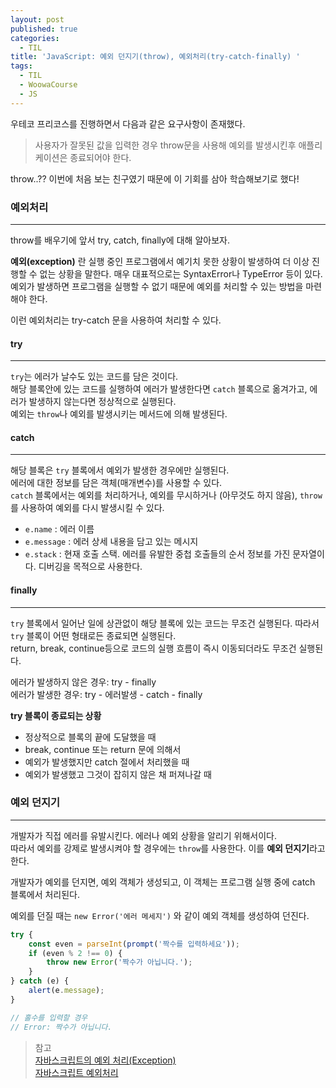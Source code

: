 ```yaml
---
layout: post
published: true
categories:
  - TIL
title: 'JavaScript: 예외 던지기(throw), 예외처리(try-catch-finally) '
tags:
  - TIL
  - WoowaCourse
  - JS
---
```


우테코 프리코스를 진행하면서 다음과 같은 요구사항이 존재했다.

> 사용자가 잘못된 값을 입력한 경우 throw문을 사용해 예외를 발생시킨후 애플리케이션은 종료되어야 한다.

throw..?? 이번에 처음 보는 친구였기 때문에 이 기회를 삼아 학습해보기로 했다!

### 예외처리

---

throw를 배우기에 앞서 try, catch, finally에 대해 알아보자.

**예외(exception)** 란 실행 중인 프로그램에서 예기치 못한 상황이 발생하여 더 이상 진행할 수 없는 상황을 말한다. 매우 대표적으로는 SyntaxError나 TypeError 등이 있다.
예외가 발생하면 프로그램을 실행할 수 없기 때문에 예외를 처리할 수 있는 방법을 마련해야 한다.

이런 예외처리는 try-catch 문을 사용하여 처리할 수 있다.

#### try

---

`try`는 에러가 날수도 있는 코드를 담은 것이다.  
해당 블록안에 있는 코드를 실행하여 에러가 발생한다면 `catch` 블록으로 옮겨가고, 에러가 발생하지 않는다면 정상적으로 실행된다.  
예외는 `throw`나 예외를 발생시키는 메서드에 의해 발생된다.

#### catch

---

해당 블록은 `try` 블록에서 예외가 발생한 경우에만 실행된다.  
에러에 대한 정보를 담은 객체(매개변수)를 사용할 수 있다.  
`catch` 블록에서는 예외를 처리하거나, 예외를 무시하거나 (아무것도 하지 않음), `throw `를 사용하여 예외를 다시 발생시킬 수 있다.

- `e.name` : 에러 이름
- `e.message` : 에러 상세 내용을 담고 있는 메시지
- `e.stack` : 현재 호출 스택. 에러를 유발한 중첩 호출들의 순서 정보를 가진 문자열이다. 디버깅을 목적으로 사용한다.

#### finally

---

`try` 블록에서 일어난 일에 상관없이 해당 블록에 있는 코드는 무조건 실행된다. 따라서 `try` 블록이 어떤 형태로든 종료되면 실행된다.  
return, break, continue등으로 코드의 실행 흐름이 즉시 이동되더라도 무조건 실행된다.

에러가 발생하지 않은 경우: try - finally  
에러가 발생한 경우: try - 에러발생 - catch - finally

**try 블록이 종료되는 상황**

- 정상적으로 블록의 끝에 도달했을 때
- break, continue 또는 return 문에 의해서
- 예외가 발생했지만 catch 절에서 처리했을 때
- 예외가 발생했고 그것이 잡히지 않은 채 퍼져나갈 때

### 예외 던지기

---

개발자가 직접 에러를 유발시킨다. 에러나 예외 상황을 알리기 위해서이다.  
따라서 예외를 강제로 발생시켜야 할 경우에는 `throw`를 사용한다. 이를 **예외 던지기**라고 한다.

개발자가 예외를 던지면, 예외 객체가 생성되고, 이 객체는 프로그램 실행 중에 catch 블록에서 처리된다.

예외를 던질 때는 `new Error('에러 메세지')` 와 같이 예외 객체를 생성하여 던진다.

```js
try {
	const even = parseInt(prompt('짝수를 입력하세요'));
	if (even % 2 !== 0) {
		throw new Error('짝수가 아닙니다.');
	}
} catch (e) {
	alert(e.message);
}

// 홀수를 입력할 경우
// Error: 짝수가 아닙니다.
```

> 참고  
> [자바스크립트의 예외 처리(Exception)](https://inpa.tistory.com/entry/JS-%F0%9F%93%9A-%EC%98%88%EC%99%B8-%EC%B2%98%EB%A6%AC#%EC%98%88%EC%99%B8_%EB%8D%98%EC%A7%80%EA%B8%B0_throw)  
> [자바스크립트 예외처리](https://ktko.tistory.com/entry/%EC%9E%90%EB%B0%94%EC%8A%A4%ED%81%AC%EB%A6%BD%ED%8A%B8-%EC%98%88%EC%99%B8%EC%B2%98%EB%A6%AC)
